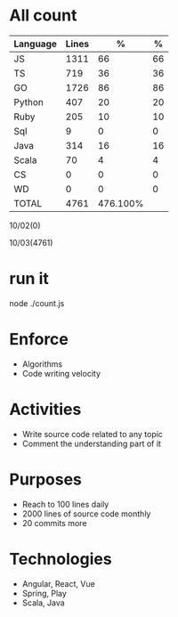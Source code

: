 # All count
|Language|Lines|%|%|
|----------|-------|--------|--------|
|JS   |1311|66|66|
|TS   |719|36|36|
|GO   |1726|86|86|
|Python |407|20|20|
|Ruby|205|10|10|
|Sql |9|0|0|
|Java |314|16|16|
|Scala|70|4|4|
|CS   |0|0|0|
|WD   |0|0|0|
|TOTAL|4761|476.100%|
10/02(0)

10/03(4761)


# run it
node ./count.js
    
# Enforce
* Algorithms
* Code writing velocity

# Activities
* Write source code related to any topic
* Comment the understanding part of it
    
# Purposes
* Reach to 100 lines daily
* 2000 lines of source code monthly
* 20 commits more

# Technologies
* Angular, React, Vue
* Spring, Play
* Scala, Java
